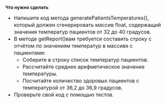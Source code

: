 <strong fr-original-style="" style="font-weight: 700; box-sizing: border-box;">Что нужно сделать</strong>
<ul fr-original-style="" style="margin-top: 0px; margin-bottom: 1rem; box-sizing: border-box; font-size: 16px; line-height: 22px;"><li fr-original-style="" style="box-sizing: border-box;">Напишите код метода generatePatientsTemperatures(), который должен сгенерировать массив float, содержащий значения температур пациентов от 32 до 40 градусов.</li><li fr-original-style="" style="box-sizing: border-box;">В методе getReport()вам требуется составить строку с отчётом по значениям температур в массиве с пациентами:<ul fr-original-style="" style="margin-top: 0px; margin-bottom: 0px; box-sizing: border-box; font-size: 16px; line-height: 22px;"><li fr-original-style="" style="box-sizing: border-box;">Соберите в строку список температур пациентов.</li><li fr-original-style="" style="box-sizing: border-box;">Рассчитайте среднее арифметическое значение температуры.</li><li fr-original-style="" style="box-sizing: border-box;">Посчитайте количество здоровых пациентов с температурой от 36,2 до 36,9 градусов.</li></ul></li><li fr-original-style="" style="box-sizing: border-box;">Проверьте свой код с помощью тестов.</li></ul>
